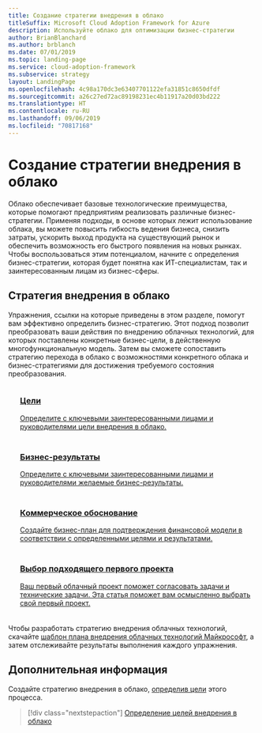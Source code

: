 ```yaml
---
title: Создание стратегии внедрения в облако
titleSuffix: Microsoft Cloud Adoption Framework for Azure
description: Используйте облако для оптимизации бизнес-стратегии
author: BrianBlanchard
ms.author: brblanch
ms.date: 07/01/2019
ms.topic: landing-page
ms.service: cloud-adoption-framework
ms.subservice: strategy
layout: LandingPage
ms.openlocfilehash: 4c98a170dc3e63407701122efa31851c8650dfdf
ms.sourcegitcommit: a26c27ed72ac89198231ec4b11917a20d03bd222
ms.translationtype: HT
ms.contentlocale: ru-RU
ms.lasthandoff: 09/06/2019
ms.locfileid: "70817168"
---
```

<!-- markdownlint-disable MD026 -->

# <a name="develop-a-cloud-adoption-strategy"></a>Создание стратегии внедрения в облако

Облако обеспечивает базовые технологические преимущества, которые помогают предприятиям реализовать различные бизнес-стратегии. Применяя подходы, в основе которых лежит использование облака, вы можете повысить гибкость ведения бизнеса, снизить затраты, ускорить выход продукта на существующий рынок и обеспечить возможность его быстрого появления на новых рынках. Чтобы воспользоваться этим потенциалом, начните с определения бизнес-стратегии, которая будет понятна как ИТ-специалистам, так и заинтересованным лицам из бизнес-сферы.

## <a name="cloud-adoption-strategy-process"></a>Стратегия внедрения в облако

Упражнения, ссылки на которые приведены в этом разделе, помогут вам эффективно определить бизнес-стратегию. Этот подход позволит преобразовать ваши действия по внедрению облачных технологий, для которых поставлены конкретные бизнес-цели, в действенную многофункциональную модель. Затем вы сможете сопоставить стратегию перехода в облако с возможностями конкретного облака и бизнес-стратегиями для достижения требуемого состояния преобразования.

<!--markdownlint-disable MD033 -->

<ul class="panelContent cardsF">
    <li style="display: flex; flex-direction: column;">
        <a href="./motivations-why-are-we-moving-to-the-cloud.md">
            <div class="cardSize">
                <div class="cardPadding" style="padding-bottom:10px;">
                    <div class="card" style="padding-bottom:10px;">
                        <div class="cardImageOuter">
                            <div class="cardImage">
                                <img alt="" src="../_images/icons/1.png" data-linktype="external">
                            </div>
                        </div>
                        <div class="cardText" style="padding-left:0px;">
                            <h3>Цели</h3>
Определите с ключевыми заинтересованными лицами и руководителями цели внедрения в облако.
                        </div>
                    </div>
                </div>
            </div>
        </a>
    </li>
    <li style="display: flex; flex-direction: column;">
        <a href="./business-outcomes/index.md">
            <div class="cardSize">
                <div class="cardPadding" style="padding-bottom:10px;">
                    <div class="card" style="padding-bottom:10px;">
                        <div class="cardImageOuter">
                            <div class="cardImage">
                                <img alt="" src="../_images/icons/2.png" data-linktype="external">
                            </div>
                        </div>
                        <div class="cardText" style="padding-left:0px;">
                            <h3>Бизнес-результаты</h3>
Определите с ключевыми заинтересованными лицами и руководителями желаемые бизнес-результаты.
                        </div>
                    </div>
                </div>
            </div>
        </a>
    </li>
    <li style="display: flex; flex-direction: column;">
        <a href="./cloud-migration-business-case.md">
            <div class="cardSize">
                <div class="cardPadding" style="padding-bottom:10px;">
                    <div class="card" style="padding-bottom:10px;">
                        <div class="cardImageOuter">
                            <div class="cardImage">
                                <img alt="" src="../_images/icons/3.png" data-linktype="external">
                            </div>
                        </div>
                        <div class="cardText" style="padding-left:0px;">
                            <h3>Коммерческое обоснование</h3>
Создайте бизнес-план для подтверждения финансовой модели в соответствии с определенными целями и результатами.
                        </div>
                    </div>
                </div>
            </div>
        </a>
    </li>
    <li style="display: flex; flex-direction: column;">
        <a href="./first-adoption-project.md">
            <div class="cardSize">
                <div class="cardPadding" style="padding-bottom:10px;">
                    <div class="card" style="padding-bottom:10px;">
                        <div class="cardImageOuter">
                            <div class="cardImage">
                                <img alt="" src="../_images/icons/4.png" data-linktype="external">
                            </div>
                        </div>
                        <div class="cardText" style="padding-left:0px;">
                            <h3>Выбор подходящего первого проекта</h3>
Ваш первый облачный проект поможет согласовать задачи и технические задачи. Эта статья поможет вам осмысленно выбрать свой первый проект.
                        </div>
                    </div>
                </div>
            </div>
        </a>
    </li>
</ul>

Чтобы разработать стратегию внедрения облачных технологий, скачайте [шаблон плана внедрения облачных технологий Майкрософт](https://archcenter.blob.core.windows.net/cdn/fusion/readiness/Microsoft-Cloud-Adoption-Framework-Strategy-and-Plan-Template.docx), а затем отслеживайте результаты выполнения каждого упражнения.

## <a name="next-steps"></a>Дополнительная информация

Создайте стратегию внедрения в облако, [определив цели](./motivations-why-are-we-moving-to-the-cloud.md) этого процесса.

> [!div class="nextstepaction"]
> [Определение целей внедрения в облако](./motivations-why-are-we-moving-to-the-cloud.md)
